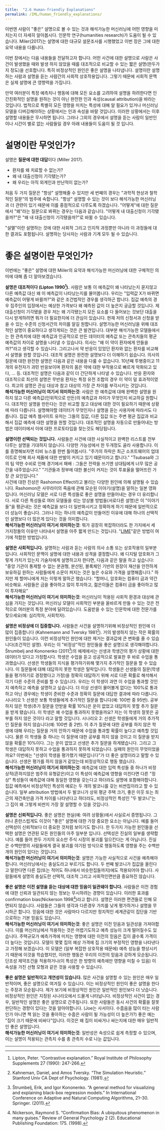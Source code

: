 ```yaml
---
title:  "2.6 Human-friendly Explanations"
permalink: /IML/human_friendly_explanations/
---
```


이번엔 사람이 "좋은" 설명으로 볼 수 있는 것과 해석가능한 머신러닝에 어떤 영향을 미치는지 더 자세히 알아봅시다. 인문학 연구(humanities research)가 도움이 될 수 있습니다. Miler(2017)는 설명에 대한 대규모 설문조사를 시행했었고 이번 장은 그에 대한 요약 내용을 다룹니다.

이번 장에서는 다음 내용들을 전달하고자 합니다. 어떤 사건에 대한 설명으로 사람은 사건이 발생했을 때와 발생 하지 않았을 때를 대조적으로 비교할 수 있는 짧은 설명(한두가지 정도)을 선호합니다. 특히 비정상적인 원인은 좋은 설명을 나타냅니다. 설명이란 설명하는 사람과 설명을 듣는 사람간의 사회적 상호작용입니다. 그렇기 때문에 서회적 문맥은 실제 설명에 큰 영향력을 가집니다.

만약 여러분이 특정 예측치나 행동에 대해 모든 요소를 고려하여 설명을 하려한다면 인간친화적인 설명을 원하는 것이 아닌 완전한 인과 속성(causal attribution)을 바라는 것입니다. 법적으로 특별히 모든 영향을 미치는 특성에 대해 알 필요가 있거나 머신러닝 모델을 디버깅해야하는 상황에서는 인과 속성을 바랄 것입니다. 이러한 상황에서는 이후 설명할 내용들은 무시하면 됩니다. 그러나 그외의 경우에서 설명을 듣는 사람이 일반인이나 시간이 별로 없는 사람들일 경우 아래 내용들이 도움이 될 것 입니다.

# 설명이란 무엇인가?

설명은 **질문에 대한 대답**이다 (Miller 2017).
- 환자를 왜 치료할 수 없는가?
- 왜 내 대출신청이 기각됐는가?
- 왜 우리는 아직 외계인과 만난적이 없는가?

처음 두 가지 질문은 "항상" 설명해줄 수 있지만 세 번째의 경우는 "과학적 현상과 철학적인 질문"의 범주에 속합니다.
"항상" 설명할 수 있는 것이 보다 해석가능한 머신러닝과 더 관련이 있기 때문에 이를 중점적으로 다루도록 하겠습니다. "어떻게"에 대한 질문에서 "왜"라는 질문으로 봐뀌는 경우는 다음과 같습니다. "어떻게 내 대출신청이 기각됐을까?"은 "왜 내 대출신청이 기각됐을까?"로 바뀔 수 있습니다.

"설멸"이란 설명하는 것에 대한 사회적 그리고 인지적 과정뿐만 아니라 이 과정들에 대한 결과도 포함됩니다. 설명하는 당사자는 사람과 기계 모두 될 수 있습니다.

# 좋은 설명이란 무엇인가?

이번에는 "좋은" 설명에 대한 Miiler의 요약과 해석가능한 머신러닝에 대한 구체적인 의미에 대해 좀 더 알아보겠습니다.

**설명은 대조적이다 (Lipton 1990[^1]).** 사람은 보통 이 예측값이 왜 나타났는지 묻지않고 다른 예측값 대신 왜 이 예측값이 나타났는지를 물어봅니다. 우리는 "입력값 X가 바뀌면 예측값이 어떻게 바뀔까?"와 같은 조건법적인 경우를 생각하곤 합니다. 집값 예측의 경우 집주인의 입장에서는 예상한 가격보다 왜 예측된 값이 더 높은지 궁금할 것입니다. 제 대출신청이 기각됐을 경우 저는 왜 기각됐는지 모든 요소를 다 들어보는 것보단 대출을 다시 받게하려면 뭐가 더 필요한지에 더 관심이 있습니다. 현재 저의 신청서과 신청을 받을 수 있는 수준의 신청서간의 차이를 알길 원합니다. 
설명가능한 머신러닝을 위해 대조적인 설명이 중요하다고 생각게되는 것은 큰 발견입니다. 대부분 해석가능한 모델들에서는 한 관측치에 대한 예측값과 인공적으로 만든 데이터의 예측값 또는 관측치들의 평균 예측값의 차이로 설명을 나타낼 수 있습니다. 의사는 "왜 이 약이 환자에게 안들을까?"라고 생각할 수 있습니다. 그리고나서 약 반응이 있었던 환자와 없는 환자를 비교해서 설명을 원할 것입니다. 대조적 설명은 완전한 설명보다 더 이해하기 쉽습니다. 의사의 질문에 대한 완전한 설명은 다음과 같은 내용을 다룰 수 없습니다. 10년째 투병중이고 11개의 유전자가 과민 반응보이며 환자의 몸은 약에 대한 부작용으로 빠르게 악화되고 있다, ... 등. 대조적인 설명은 다음과 같이 더 간단하게 나타낼 수 있습니다. 반응 환자와 대조적으로 최선의 설명은 무반응 환자는 특정 유전 조합의 경우 이 약이 덜 효과적이였다. 최고의 설명은 관심 대상과 참고 대상의 가장 큰 차이를 부각시키는 것입니다.   
**해석가능한 머신러닝이 여기서 의미하는것**: 사람은 한 예측값에 대해 완벽한 설명을 원하지 않고 다른 예측값(인위적으로 만든)의 예측값과 차이가 무엇인지 비교하길 원합니다. 대조적인 설명을 만든다는 것은 비교할 참고 대상에 대한 것이 필요하기 때문에 상황에 따라 다릅니다. 설명해야할 데이터가 무엇인지나 설명을 듣는 사용자에 따라서도 다릅니다. 집값 예측 웹사이트 유저는 그들의 집값, 다른 집값 또는 주변 평균 집값과 비교해서 집값 예측에 대한 설명을 원할 것입니다. 대조적인 설명을 자동으로 만들어내는 방법은 데이터에서 이에 대한 프로토타입을 찾는것도 해당됩니다. 

**설명이란 선택되는 것입니다.** 사람들은 사건에 대한 사실적이고 완벽한 리스트를 전부 다루는 설명을 기대하지 않습니다. 다양한 가능성에서 한 두개정도 골라 사용합니다. 이를 증명해보자면 티비 뉴스를 한번 틀어봅시다. "주가의 하락은 최근 소프트웨어의 업데이트로 인해 회사 제품에 대한 반발이 커지고 있기 떄문이라고 합니다." "Tsubasa와 그의 팀 약한 수비로 인해 경기에서 패배 : 그들은 전략을 쓰기엔 상대팀에게 너무 많은 공간을 내주었습니다." "기관들과 정부에 대한 불신이 커지는 것이 투표율을 떨어뜨린 가장 큰 요인입니다."   
사건에 대한 진상은 Rashomon Effect라고 불리는 다양한 원인에 의해 설명될 수 있습니다. Rashomon은 사무라이의 죽음에 관해 모순된 이야기(설명)을 말하는 일본 영화입니다. 머신러닝 모델은 서로 다른 특성들로 좋은 설명을 만들어내는 경우 더 유리합니다. 서로 다른 특성들로 여러 모델들을 섞는 앙상블 방법들(서로다른 설명)은 이 "이야기들"을 평균내는 것은 예측값을 보다 더 일반화시키고 정확하게 하기 때문에 일반적으로 더 성능이 좋습니다. 그러나 이는 하나의 예측값이 만들어진 이유에 대해 하나의 선택적인 설명보다 더 많은게 있다는 것을 의미합니다.   
**해석가능한 머신러닝이 여기서 의미하는것**: 뭐가 굉장히 복잡하더라도 한 가지에서 세 가지정돌의 이유만 나타내서 설명을 아주 짧게 만드는 것입니다. "[LIME](https://tootouch.github.io/IML/local_surrogate/)"같은 방법이 여기에 적합한 방법입니다.

**설명은 사회적입니다.** 설명하는 사람과 듣는 사람의 의사 소통 또는 상호작용의 일부분입니다. 사회적인 문맥이 설명에 대한 내용과 성격을 결정합니다. 왜 디지털 암호화가 그렇게 가치가 있는지 기술자에게 설명하고자 한다면, 다음과 같은 말을 하고 싶습니다: "중앙 기관이 통제할 수 없는 분권형, 분산된, 블록체인 기반의 원장이 재산을 안전하게 보유하길 원하는 사람들에게 소문이 퍼지는 것은 높은 수요와 가격을 설명해줍니다." 하지만 제 할머니에게 저는 이렇게 말하곤 했습니다: "할머니, 암호화는 컴퓨터 금과 약간 비슷해요. 사람들은 금을 좋아하고 많이 투자하고, 젊은이들은 컴퓨터 금을 좋아하고 많이 투자해요"   
**해석가능한 머신러닝이 여기서 의미하는것**: 머신러닝이 적용된 사회적 환경과 대상에 관심을 가지는 것입니다. 머신러닝 모델이 사회적인 부분을 올바르게 만들 수 있는 것은 전적으로 여러분의 특정 분야에 달려있습니다. 도움받을 수 있는 인문학에 대한 전문가를 찾으세요(예: 심리학자, 사회학자).

**설명은 비정상에 더 집중합니다.** 사람들은 사건을 설명하기위해 비정상적인 원인에 더 많이 집중합니다 (Kahnemann and Tversky 1981[^2]). 거의 발생하지 않는 작은 확률의 원인들이 있습니다. 이런 비정상적인 원인에 대한 제거는 결과값에 큰 변화를 줄 수 있습니다(조건적인 설명). 우리는 이 "비정상"적인 원인들을 좋은 설명으로 생각해야합니다. Štrumbelj and Kononenko (2011[^3])의 예제에서는 선생과 학생간의 평가 상황에 대한 데이터가 있다고 가정합시다. 학생은 수업을 듣고 성공적으로 발표한 후 바로 수업을 통과했습니다. 선생은 학생들의 지식을 평가하기위해 몇가지 추가적인 질문을 할 수 있습니다. 이 질문들에 대해 대답하지 못한 학생은 탈락입니다. 학생들은 선생들의 질문(학생들을 평가하기로 경정했다고 가정)을 정확히 대답하기 위해 서로 다른 확률로 해석해서 각기 다른 수준의 준비를 할 수 있습니다. 우리는 이 학생이 과연 이 수업을 통과할 것인지 예측하고 예측을 설명하고 싶습니다. 더 이상 선생이 물어볼게 없다는 100%로 통과하고 아닌 경우에는 학생이 준비한 수준과 정확히 질문에 대답한 결과에 따라 다릅니다. 
시나리오 1: 선생은 보통 학생들에게 추가적인 질문을 합니다(예: 100번 중 95번). 공부하지 않은 학생(추가 질문을 안받을 확률 10%)은 운이 없었고 대답하지 못할 추가 질문을 받게 됐습니다. 이 학생은 왜 수업을 통과하지 못했을까요? 저는 이 학생의 잘못은 공부를 하지 않은 것이다 라고 말할 것입니다.
시나리오 2: 선생은 학생들에게 거의 추가적인 질문을 하지 않습니다(예: 100번 중 2번). 이 추가 질문에 대한 공부를 하지 않은 학생에 대해 우리는 질문을 거의 안하기 때문에 수업을 통과할 확률이 높다고 예측할 것입니다. 물론 이 학생들 중 하나는 이 질문에 대한 공부를 하지 않을 것이고 이 질문을 받지 않을 확률은 10%이다. 그는 운이 없었고 선생은 추가 질문을 하게됐습니다. 그리고 그 학생은 대답하지 못하고 수업을 통과하지 못하게 되었습니다. 실패의 원인이 무엇이었을까요? 이번에는 "선생이 학생을 평가했기 때문입니다"가 더 좋은 설명이라고 말할 수 있습니다. 선생은 평가를 하지 않을거 같았는데 비정상적으로 행동 했습니다.  
**해석가능한 머신러닝이 여기서 의미하는것**: 예측값에 대한 입력 특성들 중 하나가 비정상적(흔하지않은 범주의 유형같은)이고 이 특성이 예측값에 영향을 미친다면 다른 "정상" 특성들이 예측값에 대해 동일한 영향을 갖는다고 하더라도 설명에 포함해야합니다. 집값 예측에서 비정상적인 특성의 예로는 두 개의 발코니를 갖는 비싼집이라고 할 수 있습니다. 일부 attribution 방법에서 두 발코니가 상위 평균 주택 크기, 좋은 이웃 또는 최근의 재건축만큼 가격 차이를 나타낸다고 하더라도, 비정상적인 특성인 "두 발코니"는 그 집이 왜 그렇게 비싼지 가장 잘 설명할 수 있을 것입니다.

**설명은 신뢰적입니다.** 좋은 설명은 현실(예: 여려 상황들)에서 사실로서 증명됩니다. 그러나 혼란스럽게도 이것이 "좋은" 설명에 대한 가장 중요한 요소는 아닙니다. 예를 들어 선택성이 신뢰적보다 더 중요한 것처럼 보이기도 합니다. 한 두가지 가능한 원인들을 선택한 설명은 연관된 모든 원인들의 아주 일부분 입니다. 선택성은 진실의 일부를 생략합니다. 예를 들어 한두 가지의 요소만 주식 시장의 붕괴를 일으킨다는 게 아닙니다. 진실은 수백만명의 사람들에게 결국 붕괴를 야기된 방식으로 행동하도록 영향을 주는 수백만개의 원인이 있다는 것입니다.  
**해석가능한 머신러닝이 여기서 의미하는것**: 설명은 가능한 사실적으로 사건을 예측해야합니다. 머신러닝에서는 충실도라고 부르기도 합니다. 두 번째 발코니가 집값을 올린다고 말한다면 다른 집(또는 적어도 하나에서 비슷한집들까지)에도 적용되어야 합니다. 사람들에게 설명의 충실도란 선택적, 대조적 그리고 사회적인면만큼 중요하진 않습니다.

**좋은 설명은 이전 설명을 듣는 대상에 대한 믿음이 일관돼야 합니다.** 사람들은 이전 경험에 대한 신뢰과 일관되지 않는 정보는 무시하려는 경향이 있습니다. 이러한 효과를 confirmation bias(Nickerson 1998[^4])라고 합니다. 설명은 이러한 편견들로 인해 모면되지 않습니다. 사람들은 그들의 생각과 다른경우 가치를 낮게 평가하거나 설명을 무시하곤 합니다. 믿음에 대한 것은 사람마다 다르지만 정지적인 세계관같이 집단을 기반으로하는 기본 믿음도 있습니다.  
**해석가능한 머신러닝이 여기서 의미하는것**: 좋은 설명은 이전 믿음과 일관성을 가져야합니다. 이를 머신러닝에서 적용하는 것은 어렵기도하고 예측 성능이 크게 떨어질수도 있습니다. 주택규모가 예측가격에 미치는 영향에 대한 이전의 믿음은 집이 클수록 가격이 더 높다는 것입니다. 모델이 몇몇 집의 예상 가격에 집 크기의 부정적인 영향을 나타낸다고 가정해 보겠습니다. 이 모델은 (일부 복잡한 상호작용 때문에) 예측 성능을 향상시키기 때문에 이것을 학습했지만, 이러한 행동은 우리의 이전의 믿음과 강하게 모순됩니다. 단조성 제약조건을 적용하거나(이 특성은 한 방향의 예측에만 영향을 미칠 수 있음) 이 속성을 가진 선형 모형과 같은 것을 사용할 수 있습니다.

**좋은 설명은 일반적이고 개연성이 있습니다.** 많은 사건을 설명할 수 있는 원인은 매우 일반적이며, 좋은 설명으로 여겨질 수 있습니다. 이는 비정상적인 원인이 좋은 설명을 한다는 주장과 모순됩니다. 제가 보기에 비정상적인 원인은 일반적인 원인보다 더 낫습니다. 비정상적인 원인은 지정된 시나리오에서 드물게 나타납니다. 비정상적인 사건이 없는 경우, 일반적인 설명은 좋은 설명으로 간주됩니다. 또한 사람들은 동시 사건의 확률을 잘못 판단하는 경향이 있다는 것을 알아야합니다. (Joe는 사서이다. 수줍음을 많이 타는 사람인가 아니면 책 읽는 것을 좋아하는 수줍은 사람이 될 가능성이 더 높은가?) 좋은 예는 "집이 크기 때문에 비싸다"입니다. 이것은 왜 집이 비싸거나 싸는지에 대한 매우 일반적인 좋은 설명입니다.  
**해석가능한 머신러닝이 여기서 의미하는것**: 일반성은 속성으로 쉽게 측정할 수 있으며, 이는 설명이 적용되는 관측치 수를 총 관측치 수로 나눈 값입니다.

---

[^1]: Lipton, Peter. “Contrastive explanation.” Royal Institute of Philosophy Supplements 27 (1990): 247-266.

[^2]: Kahneman, Daniel, and Amos Tversky. “The Simulation Heuristic.” Stanford Univ CA Dept of Psychology. (1981).

[^3]: Štrumbelj, Erik, and Igor Kononenko. “A general method for visualizing and explaining black-box regression models.” In International Conference on Adaptive and Natural Computing Algorithms, 21–30. Springer. (2011).

[^4]: Nickerson, Raymond S. “Confirmation Bias: A ubiquitous phenomenon in many guises.” Review of General Psychology 2 (2). Educational Publishing Foundation: 175. (1998).